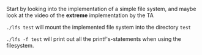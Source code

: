Start by looking into the implementation of a simple file system, and maybe look at the video of the **extreme** implementation by the TA

`./lfs test` will mount the implemented file system into the directory `test`

`./lfs -f test` will print out all the printf's-statements when using the filesystem.